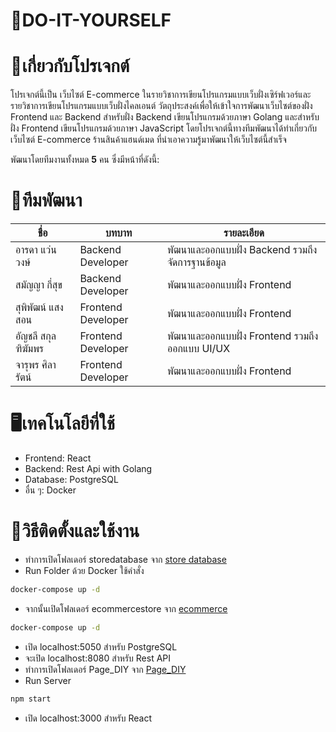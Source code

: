 ﻿# 📍DO-IT-YOURSELF
# 🔗เกี่ยวกับโปรเจกต์
โปรเจกต์นี้เป็น เว็บไซต์ E-commerce ในรายวิชาการเขียนโปรแกรมแบบเว็บฝั่งเซิร์ฟเวอร์และรายวิชาการเขียนโปรแกรมแบบเว็บฝั่งไคลเอนต์ วัตถุประสงค์เพื่อให้เข้าใจการพัฒนาเว็บไซต์ของฝั่ง Frontend และ Backend สำหรับฝั่ง Backend เขียนโปรแกรมด้วยภาษา Golang และสำหรับฝั่ง Frontend เขียนโปรแกรมด้วยภาษา JavaScript โดยโปรเจกต์นี้ทางทีมพัฒนาได้ทำเกี่ยวกับเว็บไซต์ E-commerce ร้านสินค้าแฮนด์เมด ที่นำเอาความรู้มาพัฒนาให้เว็บไซต์นี้สำเร็จ

พัฒนาโดยทีมงานทั้งหมด **5** คน ซึ่งมีหน้าที่ดังนี้:
 
# 🏡ทีมพัฒนา
| ชื่อ | บทบาท | รายละเอียด |
|------|------|----------|
| อารดา แว่นวงษ์ | Backend Developer | พัฒนาและออกแบบฝั่ง Backend รวมถึงจัดการฐานข้อมูล |
| สมัญญา กี่สุข | Backend Developer | พัฒนาและออกแบบฝั่ง Frontend |
| สุพิพัฒน์ แสงสอน | Frontend Developer | พัฒนาและออกแบบฝั่ง Frontend |
| อัญชลี สกุลฑิฆัมพร | Frontend Developer | พัฒนาและออกแบบฝั่ง Frontend รวมถึงออกแบบ UI/UX |
| จารุพร ศิลารัตน์ | Frontend Developer | พัฒนาและออกแบบฝั่ง Frontend |

# 🖥️เทคโนโลยีที่ใช้
- Frontend: React
- Backend: Rest Api with Golang
- Database: PostgreSQL
- อื่น ๆ: Docker

# 🔌วิธีติดตั้งและใช้งาน
- ทำการเปิดโฟลเดอร์ storedatabase จาก [store database](storedatabase)
- Run Folder ด้วย Docker ใช้คำสั่ง 
```bash 
docker-compose up -d 
```
- จากนั้นเปิดโฟลเดอร์ ecommercestore จาก [ecommerce](ecommercestore)
```bash 
docker-compose up -d 
```
- เปิด localhost:5050 สำหรับ PostgreSQL
- จะเปิด localhost:8080 สำหรับ Rest API
- ทำการเปิดโฟลเดอร์ Page_DIY จาก [Page_DIY](Page_DIY/diy)
- Run Server
```bash 
npm start
```
- เปิด localhost:3000 สำหรับ React
